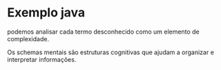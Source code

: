 # Exemplo java

podemos analisar cada termo desconhecido como um elemento de complexidade.

Os schemas mentais são estruturas cognitivas que ajudam a organizar e interpretar informações.
